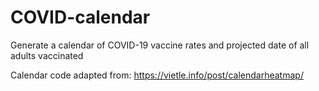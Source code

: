 # COVID-calendar
Generate a calendar of COVID-19 vaccine rates and projected date of all adults vaccinated

Calendar code adapted from: 
https://vietle.info/post/calendarheatmap/
